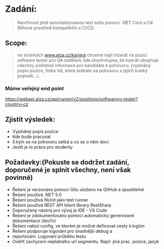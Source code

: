 # Zadání:
> Navrhnout plně automatizovanou test suitu pomocí .NET Core a C#. Běhové prostředí
kompatibilní s CI/CD.
## Scope:
> na stránkách www.alza.cz/kariera chceme najit inzerát na pozici software
tester pro QA odděleni, kde zkontrolujme, že inzerát obsahuje všechny potřebné informace pro
kandidáta k pohovoru. (vyplněný popis pozice, fotka lidi, které potkáte na pohovoru a jejich krátký
popisek...).  
### Máme veřejný end point
https://webapi.alza.cz/api/career/v2/positions/softwarovy-tester?country=cz
## Zjistit výsledek:
* Vyplněný popis pozice
* Kde bude pracovat
* S kým se na pohovoru setká a co se o něm doví.
* Jestli je to práce pro studenty
## Požadavky:(Pokuste se dodržet zadání, doporučené je splnit všechny, není však povinné)
* Řešení je verzováno pomocí Gitu uloženo na GitHub a spustitelné
* Řešení používá .NET 5.0
* Řešení používá NUnit jako test runner
* Řešení používá REST API klient library RestSharp
* Doporučený nástroj pro vývoj je IDE - VS Code
* Řešení je zdokumentováno pomoci automaticky generované dokumentace (docfx)
* Řešení nabízí config, ve kterém je možné definovat cesty k logům
* Řešení podporuje logování pro snadnější debug a
* reportováni. Logovaní průběhu testu
* Ověřit zachycení neplatného url segmentu. Např: jiná prac. pozice, jazyk 